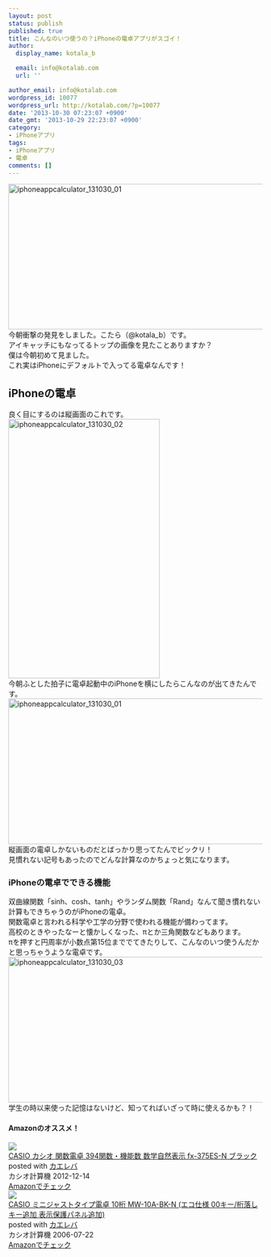 ```yaml
---
layout: post
status: publish
published: true
title: こんなのいつ使うの？iPhoneの電卓アプリがスゴイ！
author:
  display_name: kotala_b

  email: info@kotalab.com
  url: ''

author_email: info@kotalab.com
wordpress_id: 10077
wordpress_url: http://kotalab.com/?p=10077
date: '2013-10-30 07:23:07 +0900'
date_gmt: '2013-10-29 22:23:07 +0900'
category:
- iPhoneアプリ
tags:
- iPhoneアプリ
- 電卓
comments: []
---
```

<p><img src="http://kotalab.com/wp-content/uploads/iphoneappcalculator_131030_01-546x288.jpg" alt="iphoneappcalculator_131030_01" width="546" height="288" class="alignnone size-large wp-image-10078" /><br />
今朝衝撃の発見をしました。こたら（@kotala_b）です。<br />
アイキャッチにもなってるトップの画像を見たことありますか？<br />
僕は今朝初めて見ました。<br />
これ実はiPhoneにデフォルトで入ってる電卓なんです！<br />
<!--more--></p>
<h2>iPhoneの電卓</h2>
<p>良く目にするのは縦画面のこれです。<br />
<img src="http://kotalab.com/wp-content/uploads/iphoneappcalculator_131030_02-300x513.jpg" alt="iphoneappcalculator_131030_02" width="300" height="513" class="alignnone size-medium wp-image-10079" /><br />
今朝ふとした拍子に電卓起動中のiPhoneを横にしたらこんなのが出てきたんです。<br />
<img src="http://kotalab.com/wp-content/uploads/iphoneappcalculator_131030_01-546x288.jpg" alt="iphoneappcalculator_131030_01" width="546" height="288" class="alignnone size-large wp-image-10078" /><br />
縦画面の電卓しかないものだとばっかり思ってたんでビックリ！<br />
見慣れない記号もあったのでどんな計算なのかちょっと気になります。</p>
<h3>iPhoneの電卓でできる機能</h3>
<p>双曲線関数「sinh、cosh、tanh」やランダム関数「Rand」なんて聞き慣れない計算もできちゃうのがiPhoneの電卓。<br />
関数電卓と言われる科学や工学の分野で使われる機能が備わってます。<br />
高校のときやったなーと懐かしくなった、&pi;とか三角関数などもあります。<br />
&pi;を押すと円周率が小数点第15位まででてきたりして、こんなのいつ使うんだかと思っちゃうような電卓です。<br />
<img src="http://kotalab.com/wp-content/uploads/iphoneappcalculator_131030_03-546x288.jpg" alt="iphoneappcalculator_131030_03" width="546" height="288" class="alignnone size-large wp-image-10083" /><br />
学生の時以来使った記憶はないけど、知ってればいざって時に使えるかも？！</p>
<h4 class="aam">Amazonのオススメ！</h4>
<div class="kaerebalink-box">
<div class="kaerebalink-image"><a href="http://www.amazon.co.jp/exec/obidos/ASIN/B00AFN7MIA/same-22/ref=nosim/" rel="nofollow" target="_blank"><img src="http://ecx.images-amazon.com/images/I/51%2BjtM2B2eL._SL160_.jpg" style="border: none;" /></a></div>
<div class="kaerebalink-info">
<div class="kaerebalink-name"><a href="http://www.amazon.co.jp/exec/obidos/ASIN/B00AFN7MIA/same-22/ref=nosim/" rel="nofollow" target="_blank">CASIO カシオ 関数電卓 394関数・機能数 数学自然表示 fx-375ES-N ブラック</a>
<div class="kaerebalink-powered-date">posted with <a href="http://kaereba.com" rel="nofollow" target="_blank">カエレバ</a></div>
</div>
<div class="kaerebalink-detail"> カシオ計算機 2012-12-14    </div>
<div class="kaerebalink-link1">
<div class="shoplinkamazon"><a href="http://www.amazon.co.jp/gp/search?keywords=fx-375ES-N&__mk_ja_JP=%83J%83%5E%83J%83i&tag=same-22" rel="nofollow" target="_blank" title="アマゾン" >Amazonでチェック</a></div>
</div>
</div>
<div class="booklink-footer"></div>
</div>
<div class="kaerebalink-box">
<div class="kaerebalink-image"><a href="http://www.amazon.co.jp/exec/obidos/ASIN/B000GH2QRC/same-22/ref=nosim/" rel="nofollow" target="_blank"><img src="http://ecx.images-amazon.com/images/I/51ZRJYSAG2L._SL160_.jpg" style="border: none;" /></a></div>
<div class="kaerebalink-info">
<div class="kaerebalink-name"><a href="http://www.amazon.co.jp/exec/obidos/ASIN/B000GH2QRC/same-22/ref=nosim/" rel="nofollow" target="_blank">CASIO ミニジャストタイプ電卓 10桁 MW-10A-BK-N (エコ仕様 00キー/桁落しキー追加 表示保護パネル追加)</a>
<div class="kaerebalink-powered-date">posted with <a href="http://kaereba.com" rel="nofollow" target="_blank">カエレバ</a></div>
</div>
<div class="kaerebalink-detail"> カシオ計算機 2006-07-22    </div>
<div class="kaerebalink-link1">
<div class="shoplinkamazon"><a href="http://www.amazon.co.jp/gp/search?keywords=MW-10A-BK-N&__mk_ja_JP=%83J%83%5E%83J%83i&tag=same-22" rel="nofollow" target="_blank" title="アマゾン" >Amazonでチェック</a></div>
</div>
</div>
<div class="booklink-footer"></div>
</div>
